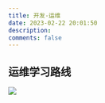 ```yaml
---
title: 开发-运维
date: 2023-02-22 20:01:50
description: 
comments: false
---
```

## 运维学习路线

![][1]

[1]:https://cdn.jsdelivr.net/gh/PGzxc/CDN/blog-learn-route/dev-opex.png